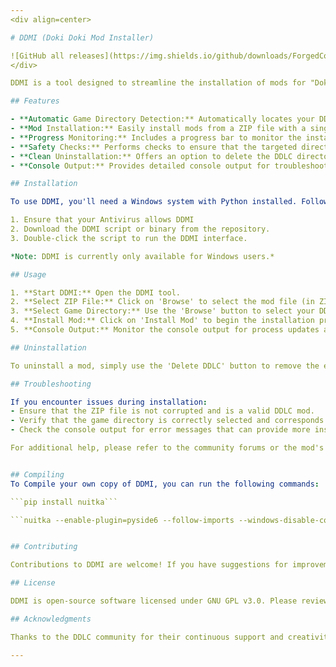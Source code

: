 ```yaml
---
<div align=center>

# DDMI (Doki Doki Mod Installer)

![GitHub all releases](https://img.shields.io/github/downloads/ForgedCore8/doki-doki-mod-installer/total) ![GitHub](https://img.shields.io/github/license/ForgedCore8/doki-doki-mod-installer)
</div>

DDMI is a tool designed to streamline the installation of mods for "Doki Doki Literature Club!" (DDLC). It simplifies the process, making it accessible to those who may not be familiar with the manual installation process. By automating the detection of the game directory and the extraction and placement of mod files, DDMI ensures that mods are installed correctly and efficiently.

## Features

- **Automatic Game Directory Detection:** Automatically locates your DDLC installation directory for ease of mod installation.
- **Mod Installation:** Easily install mods from a ZIP file with a single click.
- **Progress Monitoring:** Includes a progress bar to monitor the installation process.
- **Safety Checks:** Performs checks to ensure that the targeted directory is a valid DDLC installation to prevent accidental file deletion or modification.
- **Clean Uninstallation:** Offers an option to delete the DDLC directory, ensuring a clean slate for mod installation.
- **Console Output:** Provides detailed console output for troubleshooting and process tracking.

## Installation

To use DDMI, you'll need a Windows system with Python installed. Follow these steps:

1. Ensure that your Antivirus allows DDMI
2. Download the DDMI script or binary from the repository.
3. Double-click the script to run the DDMI interface.

*Note: DDMI is currently only available for Windows users.*

## Usage

1. **Start DDMI:** Open the DDMI tool.
2. **Select ZIP File:** Click on 'Browse' to select the mod file (in ZIP format) you wish to install.
3. **Select Game Directory:** Use the 'Browse' button to select your DDLC game directory. You can also use the 'Auto' button to automatically detect your game directory.
4. **Install Mod:** Click on 'Install Mod' to begin the installation process. Follow the on-screen instructions to complete the installation.
5. **Console Output:** Monitor the console output for process updates and potential error messages.

## Uninstallation

To uninstall a mod, simply use the 'Delete DDLC' button to remove the entire DDLC directory. It is recommended to reinstall a fresh copy of DDLC before installing a new mod.

## Troubleshooting

If you encounter issues during installation:
- Ensure that the ZIP file is not corrupted and is a valid DDLC mod.
- Verify that the game directory is correctly selected and corresponds to a valid DDLC installation.
- Check the console output for error messages that can provide more insight into the issue.

For additional help, please refer to the community forums or the mod's documentation.


## Compiling
To Compile your own copy of DDMI, you can run the following commands:

```pip install nuitka```

```nuitka --enable-plugin=pyside6 --follow-imports --windows-disable-console --include-data-dir=./assets=./assets ddmi.py```


## Contributing

Contributions to DDMI are welcome! If you have suggestions for improvements or bug fixes, please open an issue or submit a pull request.

## License

DDMI is open-source software licensed under GNU GPL v3.0. Please review the license terms before modifying or redistributing the software.

## Acknowledgments

Thanks to the DDLC community for their continuous support and creativity in mod development.

---
```

